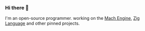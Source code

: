 ### Hi there 👋

I'm an open-source programmer. working on the [Mach Engine](https://github.com/hexops/mach), [Zig Language](https://github.com/ziglang/zig) and other pinned projects.
